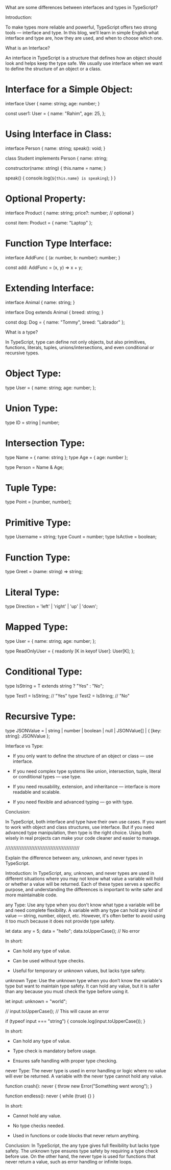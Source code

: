 What are some differences between interfaces and types in TypeScript?

Introduction:

To make types more reliable and powerful, TypeScript offers two strong tools — interface and type. In this blog, we’ll learn in simple English what interface and type are, how they are used, and when to choose which one.



What is an Interface?

An interface in TypeScript is a structure that defines how an object should look and helps keep the type safe. We usually use interface when we want to define the structure of an object or a class.


# Interface for a Simple Object:

interface User {
  name: string;
  age: number;
}

const user1: User = {
  name: "Rahim",
  age: 25,
};

# Using Interface in Class:

interface Person {
  name: string;
  speak(): void;
}

class Student implements Person {
  name: string;

  constructor(name: string) {
    this.name = name;
  }

  speak() {
    console.log(`${this.name} is speaking`);
  }
}

# Optional Property:

interface Product {
  name: string;
  price?: number; // optional
}

const item: Product = { name: "Laptop" };

# Function Type Interface:

interface AddFunc {
  (a: number, b: number): number;
}

const add: AddFunc = (x, y) => x + y;

# Extending Interface:

interface Animal {
  name: string;
}

interface Dog extends Animal {
  breed: string;
}

const dog: Dog = {
  name: "Tommy",
  breed: "Labrador"
};





What is a type?

In TypeScript, type can define not only objects, but also primitives, functions, literals, tuples, unions/intersections, and even conditional or recursive types.

# Object Type:

type User = {
  name: string;
  age: number;
};

# Union Type:

type ID = string | number;

# Intersection Type:

type Name = { name: string };
type Age = { age: number };

type Person = Name & Age;

# Tuple Type:

type Point = [number, number];

# Primitive Type:

type Username = string;
type Count = number;
type IsActive = boolean;

# Function Type:

type Greet = (name: string) => string;

# Literal Type:

type Direction = 'left' | 'right' | 'up' | 'down';

# Mapped Type:

type User = {
  name: string;
  age: number;
};

type ReadOnlyUser = {
  readonly [K in keyof User]: User[K];
};

# Conditional Type:

type IsString<T> = T extends string ? "Yes" : "No";

type Test1 = IsString<string>;  // "Yes"
type Test2 = IsString<number>;  // "No"

# Recursive Type:

type JSONValue =
  | string
  | number
  | boolean
  | null
  | JSONValue[]
  | { [key: string]: JSONValue };




 Interface vs Type:

* If you only want to define the structure of an object or class —  use interface.

* If you need complex type systems like union, intersection, tuple, literal or conditional types —  use type.

* If you need reusability, extension, and inheritance — interface is more readable and scalable.

* If you need flexible and advanced typing — go with type.




Conclusion:

In TypeScript, both interface and type have their own use cases. If you want to work with object and class structures, use interface. But if you need advanced type manipulation, then type is the right choice. Using both wisely in real projects can make your code cleaner and easier to manage.



//////////////////////////////////////////////



Explain the difference between any, unknown, and never types in TypeScript.




Introduction:
In TypeScript, any, unknown, and never types are used in different situations where you may not know what value a variable will hold or whether a value will be returned. Each of these types serves a specific purpose, and understanding the differences is important to write safer and more maintainable code.

any Type:
Use any type when you don't know what type a variable will be and need complete flexibility. A variable with any type can hold any kind of value — string, number, object, etc. However, it's often better to avoid using it too much because it does not provide type safety.


let data: any = 5;
data = "hello";
data.toUpperCase(); // No error


In short:

* Can hold any type of value.

* Can be used without type checks.

* Useful for temporary or unknown values, but lacks type safety.


unknown Type:
Use the unknown type when you don’t know the variable's type but want to maintain type safety. It can hold any value, but it is safer than any because you must check the type before using it.


let input: unknown = "world";

// input.toUpperCase(); // This will cause an error

if (typeof input === "string") {
  console.log(input.toUpperCase());
}


In short:

* Can hold any type of value.

* Type check is mandatory before usage.

* Ensures safe handling with proper type checking.



never Type:
The never type is used in error handling or logic where no value will ever be returned. A variable with the never type cannot hold any value.


function crash(): never {
  throw new Error("Something went wrong");
}

function endless(): never {
  while (true) {}
}


In short:

* Cannot hold any value.

* No type checks needed.

* Used in functions or code blocks that never return anything.




Conclusion:
In TypeScript, the any type gives full flexibility but lacks type safety. The unknown type ensures type safety by requiring a type check before use. On the other hand, the never type is used for functions that never return a value, such as error handling or infinite loops.